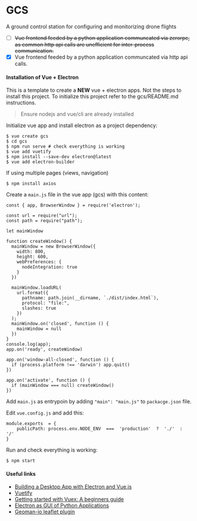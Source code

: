 # GCS
A ground control station for configuring and monitorizing drone flights


- [ ] ~~Vue frontend feeded by a python application communcated via zerorpc, as common http api calls are unefficient for inter-process communication.~~
- [x] Vue frontend feeded by a python application communcated via http api calls.

#### Installation of Vue + Electron
This is a template to create a **NEW** vue + electron apps. Not the steps to install this project.
To initialize this project refer to the gcs/README.md instructions.

> Ensure nodejs and vue/cli are already installed

Initialize vue app and install electron as a project dependency:
```
$ vue create gcs
$ cd gcs
$ npm run serve # check everything is working
$ vue add vuetify
$ npm install --save-dev electron@latest
$ vue add electron-builder
```

If using multiple pages (views, navigation)
```
$ npm install axios
```

Create a `main.js` file in the vue app (gcs) with this content:
```
const { app, BrowserWindow } = require('electron');

const url = require("url");
const path = require("path");

let mainWindow

function createWindow() {
  mainWindow = new BrowserWindow({
    width: 800,
    height: 600,
    webPreferences: {
      nodeIntegration: true
    }
  })

  mainWindow.loadURL(
    url.format({
      pathname: path.join(__dirname, `./dist/index.html`),
      protocol: "file:",
      slashes: true
    })
  );
  mainWindow.on('closed', function () {
    mainWindow = null
  })
}
console.log(app);
app.on('ready', createWindow)

app.on('window-all-closed', function () {
  if (process.platform !== 'darwin') app.quit()
})

app.on('activate', function () {
  if (mainWindow === null) createWindow()
})
```

Add `main.js` as entrypoin by adding `"main": "main.js"` to `packacge.json` file.

Edit `vue.config.js` and add this:

```
module.exports  = {
    publicPath: process.env.NODE_ENV  ===  'production'  ?  './'  :  '/'
}
```

Run and check everything is working:

```
$ npm start
```

#### Useful links

- [Building a Desktop App with Electron and Vue.js](https://buddy.works/tutorials/building-a-desktop-app-with-electron-and-vue-js)
- [Vuetify](https://vuetifyjs.com/en/getting-started/installation/)
- [Getting started with Vuex: A beginners guide](https://codesource.io/getting-started-with-vuex-a-beginners-guide/)
- [Electron as GUI of Python Applications](https://github.com/fyears/electron-python-example)
- [Geoman-io leaflet plugin](https://github.com/geoman-io/leaflet-geoman#installation)




